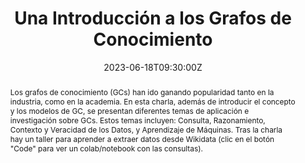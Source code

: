 ---
title: Una Introducción a los Grafos de Conocimiento

event: SICCS-Chile 2023
event_url: https://sicss.io/2023/chile/

location: Campus San Joaquín, PUC Chile.

abstract: 'Los grafos de conocimiento (GCs) han ido ganando popularidad tanto en la industria, como en la academia. En esta charla, además de introducir el concepto y los modelos de GC, se presentan diferentes temas de aplicación e investigación sobre GCs. Estos temas incluyen: Consulta, Razonamiento, Contexto y Veracidad de los Datos, y Aprendizaje de Máquinas. Tras la charla hay un taller para aprender a extraer datos desde Wikidata (clic en el botón "Code" para ver un colab/notebook con las consultas).'

# Talk start and end times.
#   End time can optionally be hidden by prefixing the line with `#`.
date: '2023-06-18T09:30:00Z'
#date_end: '2030-06-01T15:00:00Z'
all_day: false

# Schedule page publish date (NOT talk date).
publishDate: '2023-01-01T00:00:00Z'

authors: [admin]
tags: ['Grafos de Conocimiento', 'Wikidata']

# Is this a featured talk? (true/false)
featured: false

links:
  - icon: twitter
    icon_pack: fab
    name: Follow
    url: https://twitter.com/ferradest
url_code: 'https://colab.research.google.com/drive/1QpLEv8J5bGoGs7Rau4Qw8CSpK5YrRN5u?usp=sharing'
url_pdf: 'pdf/GCs@SICCS2023.pdf'
url_slides: ''
#url_video: ''

# Markdown Slides (optional).
#   Associate this talk with Markdown slides.
#   Simply enter your slide deck's filename without extension.
#   E.g. `slides = "example-slides"` references `content/slides/example-slides.md`.
#   Otherwise, set `slides = ""`.
slides: example

# Projects (optional).
#   Associate this post with one or more of your projects.
#   Simply enter your project's folder or file name without extension.
#   E.g. `projects = ["internal-project"]` references `content/project/deep-learning/index.md`.
#   Otherwise, set `projects = []`.
projects: []
---